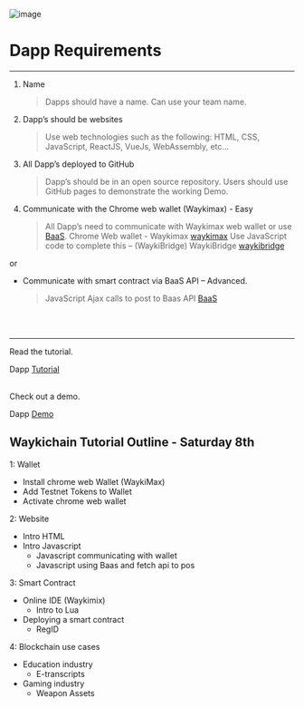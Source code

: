 ![image](https://user-images.githubusercontent.com/21117852/62369938-c56aa080-b563-11e9-8fcc-15a5001c094d.png)

# Dapp Requirements
<hr>



1. Name
    > Dapps should have a name. Can use your team name.

2. Dapp’s should be websites
    > Use web technologies such as the following: HTML, CSS, JavaScript, ReactJS, VueJs, WebAssembly, etc…

3. All Dapp’s deployed to GitHub
    > Dapp’s should be in an open source repository. Users should use GitHub pages to demonstrate the working Demo.

4. Communicate with the Chrome web wallet (Waykimax) - Easy
    > All Dapp’s need to communicate with Waykimax web wallet or use [BaaS](https://wiccdev-webui.readthedocs.io/en/latest/DeveloperHelper/baas/). Chrome Web wallet - Waykimax [waykimax](https://chrome.google.com/webstore/detail/waykimax/odaegfdpkolgbdaeibcebmibmibchbce)
 Use JavaScript code to complete this – (WaykiBridge) WaykiBridge [waykibridge](https://wiccdev-webui.readthedocs.io/en/latest/DeveloperHelper/application_api/)
 
 or
* Communicate with smart contract via BaaS API – Advanced.
    > JavaScript Ajax calls to post to Baas API 
 [BaaS](https://wiccdev-webui.readthedocs.io/en/latest/DeveloperHelper/baas/)

<br>
<br>
<hr>
Read the tutorial.

Dapp [Tutorial](https://medium.com/@ottokafka/waykichain-dapp-tutorial-bf29bb53dae5)

<br>
Check out a demo.

Dapp [Demo](ottokafka.github.io/myquote)





## Waykichain Tutorial Outline - Saturday 8th
  
  
 1: Wallet
  * Install chrome web Wallet (WaykiMax)
  * Add Testnet Tokens to Wallet
  * Activate chrome web wallet
  
 2: Website
  * Intro HTML
  * Intro Javascript
    * Javascript communicating with wallet
    * Javascript using Baas and fetch api to pos
    
 3: Smart Contract
  * Online IDE (Waykimix)
    * Intro to Lua
  * Deploying a smart contract
    * RegID
    
 4: Blockchain use cases
  * Education industry
    * E-transcripts
  * Gaming industry
    * Weapon Assets

